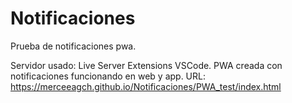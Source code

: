 # Notificaciones
Prueba de notificaciones pwa.

Servidor usado: Live Server Extensions VSCode.
PWA creada con notificaciones funcionando en web y app.
URL: https://merceeagch.github.io/Notificaciones/PWA_test/index.html
